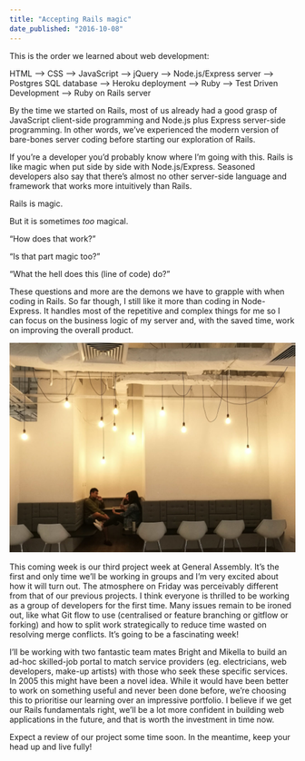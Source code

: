 ```yaml
---
title: "Accepting Rails magic"
date_published: "2016-10-08"
---
```


This is the order we learned about web development:

HTML —> CSS —> JavaScript —> jQuery —> Node.js/Express server —> Postgres SQL database —> Heroku deployment —> Ruby —> Test Driven Development —> Ruby on Rails server

By the time we started on Rails, most of us already had a good grasp of JavaScript client-side programming and Node.js plus Express server-side programming. In other words, we’ve experienced the modern version of bare-bones server coding before starting our exploration of Rails.

If you’re a developer you’d probably know where I’m going with this. Rails is like magic when put side by side with Node.js/Express. Seasoned developers also say that there’s almost no other server-side language and framework that works more intuitively than Rails.

Rails is magic.

But it is sometimes _too_ magical.

“How does that work?”

“Is that part magic too?”

“What the hell does this (line of code) do?”

These questions and more are the demons we have to grapple with when coding in Rails. So far though, I still like it more than coding in Node-Express. It handles most of the repetitive and complex things for me so I can focus on the business logic of my server and, with the saved time, work on improving the overall product.

![project group discussion](images/20161007-IMG_20161007_161130-1024x750.jpg)

This coming week is our third project week at General Assembly. It’s the first and only time we’ll be working in groups and I’m very excited about how it will turn out. The atmosphere on Friday was perceivably different from that of our previous projects. I think everyone is thrilled to be working as a group of developers for the first time. Many issues remain to be ironed out, like what Git flow to use (centralised or feature branching or gitflow or forking) and how to split work strategically to reduce time wasted on resolving merge conflicts. It’s going to be a fascinating week!

I’ll be working with two fantastic team mates Bright and Mikella to build an ad-hoc skilled-job portal to match service providers (eg. electricians, web developers, make-up artists) with those who seek these specific services. In 2005 this might have been a novel idea. While it would have been better to work on something useful and never been done before, we’re choosing this to prioritise our learning over an impressive portfolio. I believe if we get our Rails fundamentals right, we’ll be a lot more confident in building web applications in the future, and that is worth the investment in time now.

Expect a review of our project some time soon. In the meantime, keep your head up and live fully!
